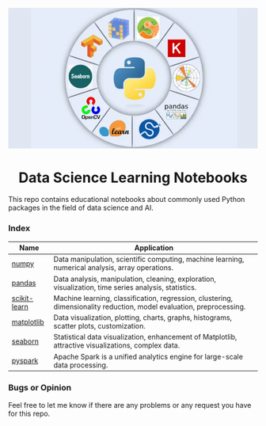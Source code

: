 <p align="center">
  <img src="./Images/banner.png" width=600>
</p>
<h1 align="center">Data Science Learning Notebooks</h1>

This repo contains educational notebooks about commonly used Python packages in the field of data science and AI.

### Index
| Name | Application  |
| --- | --- |
| [numpy](https://github.com/TheGeekers/DataScience-Notebooks/tree/main/numpy) | Data manipulation, scientific computing, machine learning, numerical analysis, array operations. |
| [pandas](https://github.com/TheGeekers/DataScience-Notebooks/tree/main/pandas) | Data analysis, manipulation, cleaning, exploration, visualization, time series analysis, statistics. |
| [scikit-learn](https://github.com/TheGeekers/DataScience-Notebooks/tree/main/scikit-learn) | Machine learning, classification, regression, clustering, dimensionality reduction, model evaluation, preprocessing. |
| [matplotlib](https://github.com/TheGeekers/DataScience-Notebooks/tree/main/matplotlib) | Data visualization, plotting, charts, graphs, histograms, scatter plots, customization. |
| [seaborn](https://github.com/TheGeekers/DataScience-Notebooks/tree/main/seaborn) | Statistical data visualization, enhancement of Matplotlib, attractive visualizations, complex data. |
| [pyspark](https://github.com/TheGeekers/DataScience-Notebooks/tree/main/PySpark) | Apache Spark is a unified analytics engine for large-scale data processing. |

### Bugs or Opinion
Feel free to let me know if there are any problems or any request you have for this repo.
